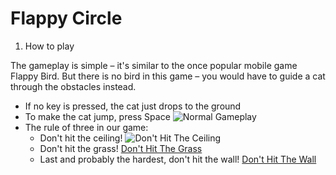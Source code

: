 # Flappy Circle


1. How to play

The gameplay is simple – it's similar to the once popular mobile game Flappy Bird. But there is no bird in this game – you would have to guide a cat through the obstacles instead.

* If no key is pressed, the cat just drops to the ground
* To make the cat jump, press Space ![Normal Gameplay](FlappyBird/GamePics/game.png)
* The rule of three in our game:
  * Don't hit the ceiling! ![Don't Hit The Ceiling](FlappyBird/GamePics/hit_ceiling.png)
  * Don't hit the grass! [Don't Hit The Grass](FlappyBird/GamePics/hit_grass.png)
  * Last and probably the hardest, don't hit the wall! [Don't Hit The Wall](FlappyBird/GamePics/hit_wall.png)

